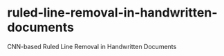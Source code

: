 # ruled-line-removal-in-handwritten-documents
CNN-based Ruled Line Removal in Handwritten Documents
